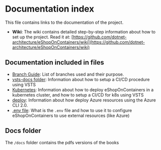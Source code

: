 # Documentation index

This file contains links to the documentation of the project.

* **Wiki**: The wiki contains detailed step-by-step information about how to set up the project. Read it at: [https://github.com/dotnet-architecture/eShopOnContainers/wiki](https://github.com/dotnet-architecture/eShopOnContainers/wiki)

## Documentation included in files

* [Branch Guide](../branch-guide.md): List of branches used and their purpose.
* [vsts-docs folder](../vsts-docs/readme.md): Information about how to setup a CI/CD procedure using VSTS
* [Kubernetes](../k8s/readme.md): Information about how to deploy eShopOnContainers in a kubernetes cluster, and how to setup a CI/CD for k8s using VSTS
* [deploy](../deploy/readme.md): Information about how deploy Azure resources using the Azure CLI 2.0.
* [.env file](./README.ENV.md): What is the `.env` file and how to use it to configure eShopOnContainers to use external resources (like Azure)

## Docs folder

The `/docs` folder contains the pdfs versions of the books

